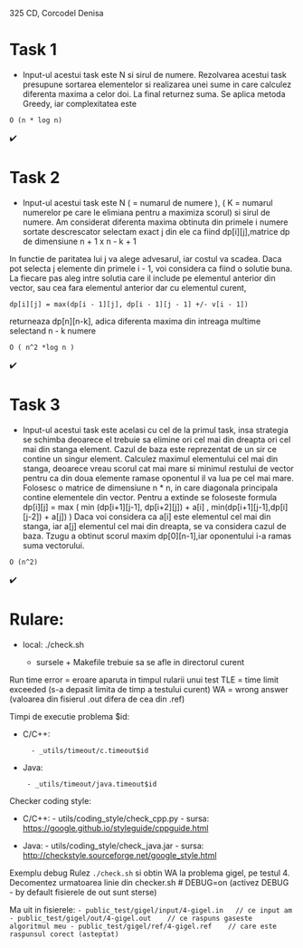 325 CD, Corcodel Denisa

# Task 1 
-	Input-ul acestui task este N si sirul de numere. Rezolvarea acestui task presupune sortarea elementelor si realizarea unei sume in care calculez diferenta maxima a celor doi. La final returnez suma. Se aplica metoda Greedy, iar complexitatea este
```
O (n * log n)
```

:heavy_check_mark: 
# Task 2 
-
	Input-ul acestui task este N ( = numarul de numere ), ( K = numarul numerelor pe care le elimiana pentru a maximiza scorul) si sirul de numere. 
Am considerat diferenta maxima obtinuta din primele i numere sortate descrescator selectam exact j din ele ca fiind dp[i][j],matrice dp de dimensiune n + 1 x n - k + 1

In functie de paritatea lui j va alege advesarul, iar costul va scadea. Daca pot selecta j elemente din primele i - 1, voi considera ca fiind o solutie buna. 
La fiecare pas aleg intre solutia care il include pe elementul anterior din vector, sau cea fara elementul anterior dar cu elementul curent, 
```
dp[i][j] = max(dp[i - 1][j], dp[i - 1][j - 1] +/- v[i - 1]) 
```
returneaza dp[n][n-k], adica diferenta maxima din intreaga multime selectand n - k numere 

```O ( n^2 *log n )```

:heavy_check_mark:
# Task 3
-
	Input-ul acestui task este acelasi cu cel de la primul task, insa strategia se schimba deoarece el trebuie sa elimine ori cel mai din dreapta ori cel mai
din stanga element. 
	Cazul de baza este reprezentat de un sir ce contine un singur element.
	Calculez maximul elementului cel mai din stanga, deoarece vreau scorul cat mai mare si minimul restului de vector pentru ca din doua elemente ramase oponentul
il va lua pe cel mai mare. Folosesc o matrice de dimensiune n * n, in care diagonala principala contine elementele din vector. Pentru a extinde se foloseste formula
dp[i][j] = max ( min (dp[i+1][j-1], dp[i+2][j])  + a[i] , min(dp[i+1][j-1],dp[i][j-2]) + a[j]) )
	Daca voi considera ca a[i] este elementul cel mai din stanga, iar a[j] elementul cel mai din dreapta,  se va considera cazul de baza. Tzugu a obtinut scorul  maxim dp[0][n-1],iar oponentului i-a ramas suma vectorului. 

```
O (n^2)
```
:heavy_check_mark: 


# Rulare:
	
- local:
		./check.sh
		
	* sursele + Makefile trebuie sa se afle in directorul curent

Run time error = eroare aparuta in timpul rularii unui test
TLE = time limit exceeded (s-a depasit limita de timp a testului curent)
WA = wrong answer (valoarea din fisierul .out difera de cea din .ref)

Timpi de executie problema $id:
	
- C/C++:
	
		- _utils/timeout/c.timeout$id

-  Java:
 		
		- _utils/timeout/java.timeout$id

Checker coding style:
	
- C/C++: 
		- utils/coding_style/check_cpp.py
		- sursa: https://google.github.io/styleguide/cppguide.html

-  Java: 
		- utils/coding_style/check_java.jar
		- sursa: http://checkstyle.sourceforge.net/google_style.html

Exemplu debug
	Rulez `./check.sh` si obtin WA la problema gigel, pe testul 4.
		Decomentez urmatoarea linie din checker.sh
			# DEBUG=on
			(activez DEBUG - by default fisierele de out sunt sterse)

Ma uit in fisierele:
	```	- public_test/gigel/input/4-gigel.in   // ce input am
		- public_test/gigel/out/4-gigel.out    // ce raspuns gaseste algoritmul meu
		- public_test/gigel/ref/4-gigel.ref    // care este raspunsul corect (asteptat) ```
